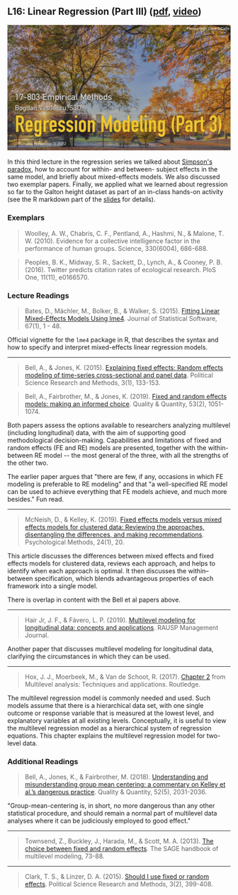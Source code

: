 ## L16: Linear Regression (Part III) ([pdf](../slides/16-regression-3.pdf), [video](https://youtu.be/icvF44USI_s))

![Lecture16-Simpson](../assets/images/16-regression-3.jpeg)

In this third lecture in the regression series we talked about [Simpson's paradox](https://en.wikipedia.org/wiki/Simpson's_paradox), how to account for within- and between- subject effects in the same model, and briefly about mixed-effects models. We also discussed two exemplar papers. Finally, we applied what we learned about regression so far to the Galton height dataset as part of an in-class hands-on activity (see the R markdown part of the [slides](../slides/16-regression-3.pdf) for details). 

### Exemplars

> Woolley, A. W., Chabris, C. F., Pentland, A., Hashmi, N., & Malone, T. W. (2010). Evidence for a collective intelligence factor in the performance of human groups. Science, 330(6004), 686-688.

> Peoples, B. K., Midway, S. R., Sackett, D., Lynch, A., & Cooney, P. B. (2016). Twitter predicts citation rates of ecological research. PloS One, 11(11), e0166570.


### Lecture Readings


> Bates, D., Mächler, M., Bolker, B., & Walker, S. (2015). [Fitting Linear Mixed-Effects Models Using lme4](http://mirrors.nics.utk.edu/cran/web/packages/lme4/vignettes/lmer.pdf). Journal of Statistical Software, 67(1), 1 - 48. 

Official vignette for the `lme4` package in R, that describes the syntax and how to specify and interpret mixed-effects linear regression models.

---

> Bell, A., & Jones, K. (2015). [Explaining fixed effects: Random effects modeling of time-series cross-sectional and panel data](). Political Science Research and Methods, 3(1), 133-153.

> Bell, A., Fairbrother, M., & Jones, K. (2019). [Fixed and random effects models: making an informed choice](https://core.ac.uk/download/pdf/161126779.pdf). Quality & Quantity, 53(2), 1051-1074.

Both papers assess the options available to researchers analyzing multilevel (including longitudinal) data, with the aim of supporting good methodological decision-making. Capabilities and limitations of fixed and random effects (FE and RE) models are presented, together with the within-between RE model -- the most general of the three, with all the strengths of the other two. 

The earlier paper argues that "there are few, if any, occasions in which FE modeling is preferable to RE modeling" and that "a well-specified RE model can be used to achieve everything that FE models achieve, and much more besides." Fun read.

---

> McNeish, D., & Kelley, K. (2019). [Fixed effects models versus mixed effects models for clustered data: Reviewing the approaches, disentangling the differences, and making recommendations](https://www3.nd.edu/~kkelley/publications/articles/McNeish_Kelley_PsychMethods_2019.pdf). Psychological Methods, 24(1), 20.

This article discusses the differences between mixed effects and fixed effects models for clustered data, reviews each approach, and helps to identify when each approach is optimal. It then discusses the within–between specification, which blends advantageous properties of each framework into a single model.

There is overlap in content with the Bell et al papers above.

---

> Hair Jr, J. F., & Fávero, L. P. (2019). [Multilevel modeling for longitudinal data: concepts and applications](https://core.ac.uk/download/pdf/288188778.pdf). RAUSP Management Journal.

Another paper that discusses multilevel modeling for longitudinal data, clarifying the circumstances in which they can be used.

---

> Hox, J. J., Moerbeek, M., & Van de Schoot, R. (2017). [Chapter 2](http://joophox.net/mlbook2/Chapter2.pdf) from Multilevel analysis: Techniques and applications. Routledge.

The multilevel regression model is commonly needed and used. Such models assume that there is a hierarchical data set, with one single outcome or response variable that is measured at the lowest level, and explanatory variables at all existing levels. Conceptually, it is useful to view the multilevel regression model as a hierarchical system of regression equations. This chapter explains the multilevel regression model for two-level data.


### Additional Readings


> Bell, A., Jones, K., & Fairbrother, M. (2018). [Understanding and misunderstanding group mean centering: a commentary on Kelley et al.’s dangerous practice](https://d-nb.info/1149996188/34). Quality & Quantity, 52(5), 2031-2036.

"Group-mean-centering is, in short, no more dangerous than any other statistical procedure, and should remain a normal part of multilevel data analyses where it can be judiciously employed to good effect."

---

> Townsend, Z., Buckley, J., Harada, M., & Scott, M. A. (2013). [The choice between fixed and random effects](http://agfda.userweb.mwn.de/ALD_2016/downloads/Uebung2/Townsend_et_al_2013.pdf). The SAGE handbook of multilevel modeling, 73-88.

---

> Clark, T. S., & Linzer, D. A. (2015). [Should I use fixed or random effects](https://datajobs.com/data-science-repo/Fixed-Effects-Models-[Clark-and-Linzer].pdf). Political Science Research and Methods, 3(2), 399-408.
